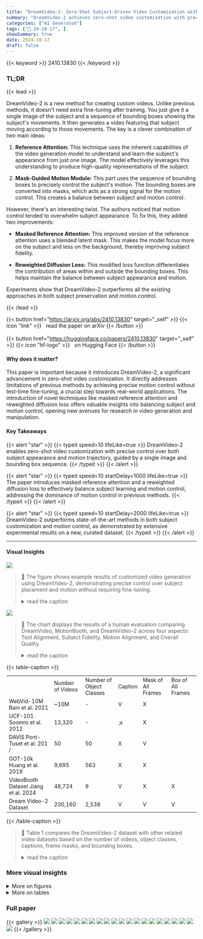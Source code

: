 ```yaml
---
title: "DreamVideo-2: Zero-Shot Subject-Driven Video Customization with Precise Motion Control"
summary: "DreamVideo-2 achieves zero-shot video customization with precise motion control by using a novel mask-guided motion module and masked reference attention, overcoming the limitations of previous method..."
categories: ["AI Generated"]
tags: ["🔖 24-10-17", ]
showSummary: true
date: 2024-10-17
draft: false
---
```


{{< keyword >}} 2410.13830 {{< /keyword >}}

### TL;DR


{{< lead >}}

DreamVideo-2 is a new method for creating custom videos.  Unlike previous methods, it doesn't need extra fine-tuning after training.  You just give it a single image of the subject and a sequence of bounding boxes showing the subject's movements. It then generates a video featuring that subject moving according to those movements.  The key is a clever combination of two main ideas: 



1. **Reference Attention:** This technique uses the inherent capabilities of the video generation model to understand and learn the subject's appearance from just one image.  The model effectively leverages this understanding to produce high-quality representations of the subject.



2. **Mask-Guided Motion Module:** This part uses the sequence of bounding boxes to precisely control the subject's motion.   The bounding boxes are converted into masks, which acts as a strong signal for the motion control. This creates a balance between subject and motion control.



However, there's an interesting twist.  The authors noticed that motion control tended to overwhelm subject appearance. To fix this, they added two improvements:



*   **Masked Reference Attention:**  This improved version of the reference attention uses a blended latent mask.  This makes the model focus more on the subject and less on the background, thereby improving subject fidelity.

*   **Reweighted Diffusion Loss:** This modified loss function differentiates the contribution of areas within and outside the bounding boxes.  This helps maintain the balance between subject appearance and motion.



Experiments show that DreamVideo-2 outperforms all the existing approaches in both subject preservation and motion control.

{{< /lead >}}


{{< button href="https://arxiv.org/abs/2410.13830" target="_self" >}}
{{< icon "link" >}} &nbsp; read the paper on arXiv
{{< /button >}}
<br><br>
{{< button href="https://huggingface.co/papers/2410.13830" target="_self" >}}
{{< icon "hf-logo" >}} &nbsp; on Hugging Face
{{< /button >}}

#### Why does it matter?
This paper is important because it introduces DreamVideo-2, a significant advancement in zero-shot video customization.  It directly addresses limitations of previous methods by achieving precise motion control without test-time fine-tuning, a crucial step towards real-world applications.  The introduction of novel techniques like masked reference attention and reweighted diffusion loss offers valuable insights into balancing subject and motion control, opening new avenues for research in video generation and manipulation.
#### Key Takeaways

{{< alert "star" >}}
{{< typeit speed=10 lifeLike=true >}} DreamVideo-2 enables zero-shot video customization with precise control over both subject appearance and motion trajectory, guided by a single image and bounding box sequence. {{< /typeit >}}
{{< /alert >}}

{{< alert "star" >}}
{{< typeit speed=10 startDelay=1000 lifeLike=true >}} The paper introduces masked reference attention and a reweighted diffusion loss to effectively balance subject learning and motion control, addressing the dominance of motion control in previous methods. {{< /typeit >}}
{{< /alert >}}

{{< alert "star" >}}
{{< typeit speed=10 startDelay=2000 lifeLike=true >}} DreamVideo-2 outperforms state-of-the-art methods in both subject customization and motion control, as demonstrated by extensive experimental results on a new, curated dataset. {{< /typeit >}}
{{< /alert >}}

------
#### Visual Insights



![](https://ai-paper-reviewer.com/2410.13830/figures_1_0.png)

> 🔼 The figure shows example results of customized video generation using DreamVideo-2, demonstrating precise control over subject placement and motion without requiring fine-tuning.
> <details>
> <summary>read the caption</summary>
> Figure 1: Customized video generation results of Dream Video-2. Our method precisely generates customized subjects at specified positions without fine-tuning at inference time.
> </details>





![](https://ai-paper-reviewer.com/2410.13830/charts_10_0.png)

> 🔼 The chart displays the results of a human evaluation comparing DreamVideo, MotionBooth, and DreamVideo-2 across four aspects: Text Alignment, Subject Fidelity, Motion Alignment, and Overall Quality.
> <details>
> <summary>read the caption</summary>
> Figure 7: Human evaluation on joint subject customization and motion control.
> </details>





{{< table-caption >}}
<table id='1' style='font-size:14px'><tr><td></td><td>Number of Videos</td><td>Number of Object Classes</td><td>Caption</td><td>Mask of All Frames</td><td>Box of All Frames</td></tr><tr><td>WebVid-10M Bain et al. 2021</td><td>~10M</td><td>-</td><td>V</td><td>X</td><td></td></tr><tr><td>UCF-101 Soomro et al. 2012</td><td>13,320</td><td>-</td><td>メ</td><td>X</td><td></td></tr><tr><td>DAVIS Pont-Tuset et al. 201 /</td><td>50</td><td>50</td><td>X</td><td>V</td><td></td></tr><tr><td>GOT-10k Huang et al. 2019</td><td>9,695</td><td>563</td><td>X</td><td>X</td><td></td></tr><tr><td>VideoBooth Dataset Jiang et al. 2024</td><td>48,724</td><td>9</td><td>V</td><td>X</td><td>X</td></tr><tr><td>Dream Video-2 Dataset</td><td>230,160</td><td>2,538</td><td>V</td><td>V</td><td>V</td></tr></table>{{< /table-caption >}}

> 🔼 Table 1 compares the DreamVideo-2 dataset with other related video datasets based on the number of videos, object classes, captions, frame masks, and bounding boxes.
> <details>
> <summary>read the caption</summary>
> Table 1: Comparsion of our dataset with related video datasets. Our dataset contains comprehensive annotations, and is larger and more diverse than previous video customization datasets.
> </details>



### More visual insights

<details>
<summary>More on figures
</summary>


![](https://ai-paper-reviewer.com/2410.13830/figures_4_0.png)

> 🔼 The figure illustrates the overall architecture of DreamVideo-2, detailing how subject appearance and motion are learned and controlled during training via masked reference attention and a mask-guided motion module respectively.
> <details>
> <summary>read the caption</summary>
> Figure 2: Overall framework of DreamVideo-2. During training, a random video frame is segmented to obtain the subject image with a blank background. The bounding boxes extracted from the training video are converted into binary box masks. Then, the subject image is treated as a single-frame video and processed in parallel with the video by masked reference attention that incorporates blended masks to learn the subject appearance. Meanwhile, box masks are fed into a motion module that includes a spatiotemporal encoder and a ControlNet for motion control. Both the masked reference attention and motion module are trained using a reweighted diffusion loss.
> </details>



![](https://ai-paper-reviewer.com/2410.13830/figures_6_0.png)

> 🔼 Figure 3 shows that simple joint training of subject and motion leads to motion control dominating over subject learning, while the proposed method balances them effectively.
> <details>
> <summary>read the caption</summary>
> Figure 3: Illustration of motion control domination in DreamVideo-2. As seen in (b) and (c), motion control tends to dominate over subject learning during training, causing the degradation of subject identity. In (d), our method ensures a balance between subject and motion control.
> </details>



![](https://ai-paper-reviewer.com/2410.13830/figures_8_0.png)

> 🔼 Figure 4 shows a qualitative comparison of DreamVideo-2 against other methods for jointly customizing video subjects and their motion trajectories.
> <details>
> <summary>read the caption</summary>
> Figure 4: Qualitative comparison of joint subject customization and motion control. DreamVideo-2 generates videos with customized subjects and precise motion trajectory control, while other methods suffer from control conflicts, especially when trained on a single image.
> </details>



![](https://ai-paper-reviewer.com/2410.13830/figures_9_0.png)

> 🔼 Figure 1 shows example results of DreamVideo-2, demonstrating its ability to generate customized videos with specific subjects and motions.
> <details>
> <summary>read the caption</summary>
> Figure 1: Customized video generation results of Dream Video-2. Our method precisely generates customized subjects at specified positions without fine-tuning at inference time.
> </details>



![](https://ai-paper-reviewer.com/2410.13830/figures_9_1.png)

> 🔼 The figure qualitatively compares DreamVideo-2's motion control with other methods, showcasing its precision in maintaining subjects within specified bounding boxes and achieving accurate trajectory control.
> <details>
> <summary>read the caption</summary>
> Figure 6: Qualitative comparison of motion control. Our DreamVideo-2 achieves precise motion trajectory control and effectively maintains subjects within the specified bounding boxes.
> </details>



![](https://ai-paper-reviewer.com/2410.13830/figures_10_0.png)

> 🔼 The figure shows qualitative and quantitative ablation study results on each component of DreamVideo-2 and the effect of blended mask weight on the model's performance.
> <details>
> <summary>read the caption</summary>
> Figure 8: Qualitative ablation studies on each component and blended mask weight.
> </details>



![](https://ai-paper-reviewer.com/2410.13830/figures_10_1.png)

> 🔼 The figure shows example results of DreamVideo-2, demonstrating its ability to generate videos with customized subjects and motions at specified locations without requiring further fine-tuning.
> <details>
> <summary>read the caption</summary>
> Figure 1: Customized video generation results of Dream Video-2. Our method precisely generates customized subjects at specified positions without fine-tuning at inference time.
> </details>



![](https://ai-paper-reviewer.com/2410.13830/figures_18_0.png)

> 🔼 The figure illustrates the process of constructing the dataset, including video caption extraction, subject word identification, mask generation using Grounding DINO, SAM, and DEVA, and human evaluation.
> <details>
> <summary>read the caption</summary>
> Figure 9: Pipeline of dataset construction.
> </details>



![](https://ai-paper-reviewer.com/2410.13830/figures_20_0.png)

> 🔼 Figure 1 shows example results of DreamVideo-2, demonstrating its ability to generate customized videos with specified subjects and motions.
> <details>
> <summary>read the caption</summary>
> Figure 1: Customized video generation results of Dream Video-2. Our method precisely generates customized subjects at specified positions without fine-tuning at inference time.
> </details>



![](https://ai-paper-reviewer.com/2410.13830/figures_21_0.png)

> 🔼 Figure 1 shows example results of DreamVideo-2, demonstrating its ability to generate videos with customized subjects and motion trajectories from a single image and bounding box sequence, respectively, without requiring any fine-tuning.
> <details>
> <summary>read the caption</summary>
> Figure 1: Customized video generation results of DreamVideo-2. Our method precisely generates customized subjects at specified positions without fine-tuning at inference time.
> </details>



</details>




<details>
<summary>More on tables
</summary>


{{< table-caption >}}
<table id='2' style='font-size:16px'><tr><td>Method</td><td>CLIP-T</td><td>R-CLIP</td><td>R-DINO</td><td>CLIP-I</td><td>DINO-I</td><td>T. Cons.</td><td>mloU</td><td>CD ↓</td></tr><tr><td>Dream Video</td><td>0.289</td><td>0.682</td><td>0.244</td><td>0.692</td><td>0.386</td><td>0.966</td><td>0.169</td><td>0.196</td></tr><tr><td>MotionBooth</td><td>0.267</td><td>0.708</td><td>0.301</td><td>0.686</td><td>0.383</td><td>0.970</td><td>0.351</td><td>0.097</td></tr><tr><td>Dream Video-2</td><td>0.303</td><td>0.751</td><td>0.392</td><td>0.694</td><td>0.411</td><td>0.968</td><td>0.670</td><td>0.048</td></tr></table>{{< /table-caption >}}
> 🔼 Table 2 quantitatively compares DreamVideo-2 with DreamVideo and MotionBooth across multiple metrics evaluating overall consistency, subject fidelity, and motion control precision in joint subject customization and motion control tasks.
> <details>
> <summary>read the caption</summary>
> Table 2: Quantitative comparison of joint subject customization and motion control.
> </details>

{{< table-caption >}}
<br><table id='7' style='font-size:14px'><tr><td>Method</td><td>CLIP-T</td><td>CLIP-I</td><td>DINO-I</td><td>T. Cons.</td><td>DD</td></tr><tr><td>Dream Video</td><td>0.290</td><td>0.714</td><td>0.470</td><td>0.975</td><td>0.592</td></tr><tr><td>VideoBooth</td><td>0.274</td><td>0.724</td><td>0.459</td><td>0.970</td><td>0.780</td></tr><tr><td>Dream Video-2</td><td>0.297</td><td>0.721</td><td>0.472</td><td>0.972</td><td>0.952</td></tr></table>{{< /table-caption >}}
> 🔼 Table 3 quantitatively compares DreamVideo-2 against DreamVideo and VideoBooth on subject customization across various metrics like CLIP-T, CLIP-I, DINO-I, Temporal Consistency, and Dynamic Degree.
> <details>
> <summary>read the caption</summary>
> Table 3: Quantitative comparison of subject customization.
> </details>

{{< table-caption >}}
<table id='4' style='font-size:16px'><tr><td>Method</td><td>CLIP-T</td><td>T. Cons.</td><td>mloU</td><td>CD ↓</td></tr><tr><td>Peekaboo</td><td>0.318</td><td>0.968</td><td>0.322</td><td>0.117</td></tr><tr><td>Direct-a-Video</td><td>0.312</td><td>0.965</td><td>0.355</td><td>0.124</td></tr><tr><td>MotionCtrl</td><td>0.321</td><td>0.971</td><td>0.248</td><td>0.122</td></tr><tr><td>Dream Video-2</td><td>0.322</td><td>0.969</td><td>0.752</td><td>0.039</td></tr></table>{{< /table-caption >}}
> 🔼 Table 4 quantitatively compares DreamVideo-2's motion control performance against baselines using CLIP-T, Temporal Consistency, mIoU, and Centroid Distance metrics.
> <details>
> <summary>read the caption</summary>
> Table 4: Quantitative comparison of motion control.
> </details>

{{< table-caption >}}
<table id='5' style='font-size:14px'><tr><td></td><td>CLIP-T</td><td>R-CLIP</td><td>R-DINO</td><td>CLIP-I</td><td>DINO-I</td><td>T. Cons.</td><td>mloU</td><td>CD ↓</td></tr><tr><td>Ref Attn w/o Mask (入M = 1)</td><td>0.301</td><td>0.744</td><td>0.370</td><td>0.682</td><td>0.375</td><td>0.963</td><td>0.601</td><td>0.055</td></tr><tr><td>Ref Attn w/ Binary Mask (入M = 0)</td><td>0.293</td><td>0.755</td><td>0.388</td><td>0.696</td><td>0.394</td><td>0.967</td><td>0.706</td><td>0.044</td></tr><tr><td>Ref Attn w/ Blended Mask (入M = 0.25)</td><td>0.299</td><td>0.748</td><td>0.379</td><td>0.685</td><td>0.395</td><td>0.964</td><td>0.693</td><td>0.041</td></tr><tr><td>Ref Attn w/ Blended Mask (入M = 0.5)</td><td>0.301</td><td>0.748</td><td>0.376</td><td>0.694</td><td>0.386</td><td>0.961</td><td>0.664</td><td>0.051</td></tr><tr><td>w/o Motion Encoder</td><td>0.302</td><td>0.731</td><td>0.325</td><td>0.690</td><td>0.389</td><td>0.963</td><td>0.587</td><td>0.062</td></tr><tr><td>w/o Reweighted Diffusion Loss</td><td>0.300</td><td>0.740</td><td>0.362</td><td>0.673</td><td>0.382</td><td>0.961</td><td>0.650</td><td>0.053</td></tr><tr><td>Dream Video-2 (入M = 0.75)</td><td>0.303</td><td>0.751</td><td>0.392</td><td>0.694</td><td>0.411</td><td>0.968</td><td>0.670</td><td>0.048</td></tr></table>{{< /table-caption >}}
> 🔼 Table 5 quantitatively compares the performance of DreamVideo-2 with different components (masked reference attention, motion encoder, reweighted diffusion loss) and different blended mask weights, showing the impact of each component on subject identity, motion control, and overall video quality.
> <details>
> <summary>read the caption</summary>
> Table 5: Quantitative ablation studies on each component and blended mask weight.
> </details>

{{< table-caption >}}
<br><table id='5' style='font-size:14px'><tr><td>1</td><td>0.300</td><td>0.740</td><td>0.362</td><td>0.673</td><td>0.382</td><td>0.961</td><td>0.650</td><td>0.053</td></tr><tr><td>1.5</td><td>0.302</td><td>0.745</td><td>0.370</td><td>0.687</td><td>0.385</td><td>0.965</td><td>0.676</td><td>0.050</td></tr><tr><td>2</td><td>0.303</td><td>0.751</td><td>0.392</td><td>0.694</td><td>0.411</td><td>0.968</td><td>0.670</td><td>0.048</td></tr><tr><td>4</td><td>0.298</td><td>0.750</td><td>0.389</td><td>0.693</td><td>0.399</td><td>0.964</td><td>0.647</td><td>0.056</td></tr></table>{{< /table-caption >}}
> 🔼 Table 2 quantitatively compares DreamVideo-2 with other state-of-the-art methods across multiple metrics for joint subject customization and motion control, evaluating aspects like text alignment, subject fidelity, and motion control precision.
> <details>
> <summary>read the caption</summary>
> Table 2: Quantitative comparison of joint subject customization and motion control.
> </details>

</details>


### Full paper

{{< gallery >}}
<img src="https://ai-paper-reviewer.com/2410.13830/1.png" class="grid-w50 md:grid-w33 xl:grid-w25" />
<img src="https://ai-paper-reviewer.com/2410.13830/2.png" class="grid-w50 md:grid-w33 xl:grid-w25" />
<img src="https://ai-paper-reviewer.com/2410.13830/3.png" class="grid-w50 md:grid-w33 xl:grid-w25" />
<img src="https://ai-paper-reviewer.com/2410.13830/4.png" class="grid-w50 md:grid-w33 xl:grid-w25" />
<img src="https://ai-paper-reviewer.com/2410.13830/5.png" class="grid-w50 md:grid-w33 xl:grid-w25" />
<img src="https://ai-paper-reviewer.com/2410.13830/6.png" class="grid-w50 md:grid-w33 xl:grid-w25" />
<img src="https://ai-paper-reviewer.com/2410.13830/7.png" class="grid-w50 md:grid-w33 xl:grid-w25" />
<img src="https://ai-paper-reviewer.com/2410.13830/8.png" class="grid-w50 md:grid-w33 xl:grid-w25" />
<img src="https://ai-paper-reviewer.com/2410.13830/9.png" class="grid-w50 md:grid-w33 xl:grid-w25" />
<img src="https://ai-paper-reviewer.com/2410.13830/10.png" class="grid-w50 md:grid-w33 xl:grid-w25" />
<img src="https://ai-paper-reviewer.com/2410.13830/11.png" class="grid-w50 md:grid-w33 xl:grid-w25" />
<img src="https://ai-paper-reviewer.com/2410.13830/12.png" class="grid-w50 md:grid-w33 xl:grid-w25" />
<img src="https://ai-paper-reviewer.com/2410.13830/13.png" class="grid-w50 md:grid-w33 xl:grid-w25" />
<img src="https://ai-paper-reviewer.com/2410.13830/14.png" class="grid-w50 md:grid-w33 xl:grid-w25" />
<img src="https://ai-paper-reviewer.com/2410.13830/15.png" class="grid-w50 md:grid-w33 xl:grid-w25" />
<img src="https://ai-paper-reviewer.com/2410.13830/16.png" class="grid-w50 md:grid-w33 xl:grid-w25" />
<img src="https://ai-paper-reviewer.com/2410.13830/17.png" class="grid-w50 md:grid-w33 xl:grid-w25" />
<img src="https://ai-paper-reviewer.com/2410.13830/18.png" class="grid-w50 md:grid-w33 xl:grid-w25" />
<img src="https://ai-paper-reviewer.com/2410.13830/19.png" class="grid-w50 md:grid-w33 xl:grid-w25" />
<img src="https://ai-paper-reviewer.com/2410.13830/20.png" class="grid-w50 md:grid-w33 xl:grid-w25" />
<img src="https://ai-paper-reviewer.com/2410.13830/21.png" class="grid-w50 md:grid-w33 xl:grid-w25" />
{{< /gallery >}}